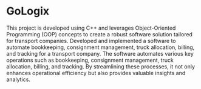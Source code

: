 # GoLogix
This project is developed using C++ and leverages Object-Oriented Programming (OOP) concepts to create a robust software solution tailored for transport companies.
Developed and implemented a software to automate bookkeeping, consignment management, truck allocation, billing, and tracking for a transport company.
The software automates various key operations such as bookkeeping, consignment management, truck allocation, billing, and tracking. By streamlining these processes, it not only enhances operational efficiency but also provides valuable insights and analytics.
